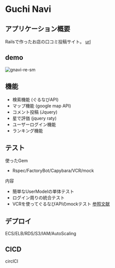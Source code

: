 
# Guchi Navi
 
## アプリケーション概要
Railsで作ったお店の口コミ投稿サイト。
[url](https://my-gnavi-free.ga/)

## demo
![gnavi-re-sm](https://user-images.githubusercontent.com/37904275/79518961-54393200-808d-11ea-8c2b-407a59784ecc.gif)

## 機能
- 検索機能 (ぐるなびAPI)
- マップ機能 (google map API)
- コメント投稿 (Jquery)
- 星で評価 (jquery raty)
- ユーザーログイン機能
- ランキング機能
 
## テスト
使ったGem
- Rspec/FactoryBot/Capybara/VCR/mock 

内容
- 簡単なUserModelの単体テスト
- ログイン周りの統合テスト
- VCRを使ってぐるなびAPIのmockテスト
[参照文献](https://leanpub.com/everydayrailsrspec-jp)
 
## デプロイ
ECS/ELB/RDS/S3/IAM/AutoScaling

## CICD
circlCI

